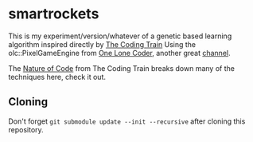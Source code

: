 # smartrockets

This is my experiment/version/whatever of a genetic based learning algorithm inspired directly by [The Coding Train](https://www.youtube.com/watch?v=A01_aKgIeCo) Using
the olc::PixelGameEngine from [One Lone Coder](https://community.onelonecoder.com), another great [channel](https://www.youtube.com/channel/UC-yuWVUplUJZvieEligKBkA).

The [Nature of Code](https://thecodingtrain.com/learning/nature-of-code/) from The Coding Train breaks down many of the techniques here, check it out.

## Cloning

Don't forget `git submodule update --init --recursive` after cloning this repository.
